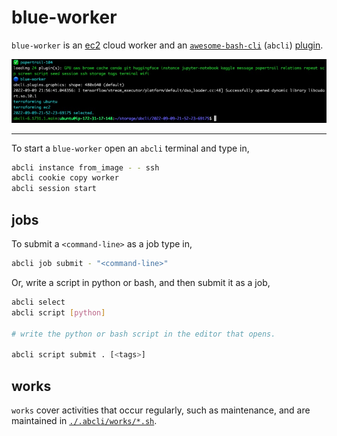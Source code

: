 # blue-worker

`blue-worker` is an [ec2](https://aws.amazon.com/ec2/) cloud worker and an [`awesome-bash-cli`](https://github.com/kamangir/awesome-bash-cli) (`abcli`) [plugin](https://github.com/kamangir/blue-plugin).

![image](./assets/marquee.jpg)

---

To start a `blue-worker` open an `abcli` terminal and type in,

```bash
abcli instance from_image - - ssh
abcli cookie copy worker
abcli session start
```

## jobs

To submit a `<command-line>` as a job type in,

```bash
abcli job submit - "<command-line>"
```

Or, write a script in python or bash, and then submit it as a job, 

```bash
abcli select
abcli script [python]

# write the python or bash script in the editor that opens.

abcli script submit . [<tags>]
```

## works

`works` cover activities that occur regularly, such as maintenance, and are maintained in [`./.abcli/works/*.sh`](./.abcli/works/).